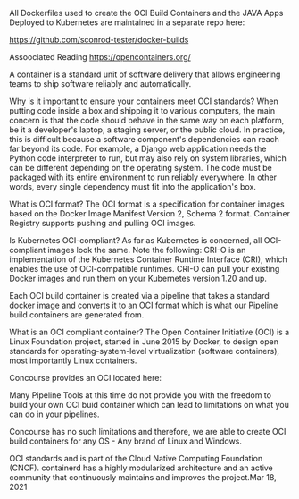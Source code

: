 All Dockerfiles used to create the OCI Build Containers and the JAVA Apps Deployed to Kubernetes are 
maintained in a separate repo here:

https://github.com/sconrod-tester/docker-builds

Assoociated Reading
https://opencontainers.org/

A container is a standard unit of software delivery that allows engineering teams to ship software reliably and automatically.

Why is it important to ensure your containers meet OCI standards?
When putting code inside a box and shipping it to various computers, the main concern is that the code should behave in the same way on each platform, be it a developer's laptop, a staging server, or the public cloud. In practice, this is difficult because a software component's dependencies can reach far beyond its code. For example, a Django web application needs the Python code interpreter to run, but may also rely on system libraries, which can be different depending on the operating system.
The code must be packaged with its entire environment to run reliably everywhere. In other words, every single dependency must fit into the application's box.


What is OCI format?
The OCI format is a specification for container images based on the Docker Image Manifest Version 2, Schema 2 format. Container Registry supports pushing and pulling OCI images.

Is Kubernetes OCI-compliant?
As far as Kubernetes is concerned, all OCI-compliant images look the same. Note the following: CRI-O is an implementation of the Kubernetes Container Runtime Interface (CRI), which enables the use of OCI-compatible runtimes. CRI-O can pull your existing Docker images and run them
on your Kubernetes version 1.20 and up.

Each OCI build container is created via a pipeline that takes a standard docker image 
and converts it to an OCI format which is what our Pipeline build containers are generated from.

What is an OCI compliant container?
The Open Container Initiative (OCI) is a Linux Foundation project, started in June 2015 by Docker, to design open standards for operating-system-level virtualization (software containers), most importantly Linux containers.

Concourse provides an OCI located here:

Many Pipeline Tools at this time do not provide you with the freedom to build your own OCI buid container
which can lead to limitations on what you can do in your pipelines.

Concourse has no such limitations and therefore, we are able to create OCI build containers
for any OS - Any brand of Linux and Windows.


OCI standards and is part of the Cloud Native Computing Foundation (CNCF). containerd has a highly modularized architecture and an active community that continuously maintains and improves the project.Mar 18, 2021
